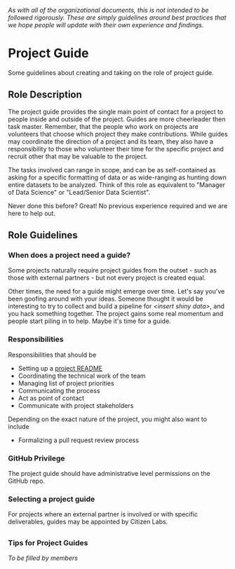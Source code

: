 *As with all of the organizational documents, this is not intended to be followed rigorously. These are simply guidelines around best practices that we hope people will update with their own experience and findings.*


# Project Guide
Some guidelines about creating and taking on the role of project guide.

## Role Description
The project guide provides the single main point of contact for a project to people inside and outside of the project. Guides are more cheerleader then task master. Remember, that the people who work on projects are volunteers that choose which project they make contributions. While guides may coordinate the direction of a project and its team, they also have a responsibility to those who volunteer their time for the specific project and recruit other that may be valuable to the project.

The tasks involved can range in scope, and can be as self-contained as asking for a specific formatting of data or as wide-ranging as hunting down entire datasets to be analyzed. Think of this role as equivalent to "Manager of Data Science" or "Lead/Senior Data Scientist".

Never done this before? Great! No previous experience required and we are here to help out.

## Role Guidelines
### When does a project need a guide?
Some projects naturally require project guides from the outset - such as those with external partners - but not every project is created equal.

Other times, the need for a guide might emerge over time. Let's say you've been goofing around with your ideas. Someone thought it would be interesting to try to collect and build a pipeline for *\<insert shiny data>*, and you hack something together. The project gains some real momentum and people start piling in to help. Maybe it's time for a guide.

### Responsibilities
Responsibilities that should be

- Setting up a [project README](https://github.com/citizenlabsgr/read-first/new-project-template.md)
- Coordinating the technical work of the team
- Managing list of project priorities
- Communicating the process
- Act as point of contact
- Communicate with project stakeholders

Depending on the exact nature of the project, you might also want to include

- Formalizing a pull request review process


### GitHub Privilege
The project guide should have administrative level permissions on the GitHub repo.

### Selecting a project guide
For projects where an external partner is involved or with specific deliverables, guides may be appointed by Citizen Labs.


##

### Tips for Project Guides
*To be filled by members*
